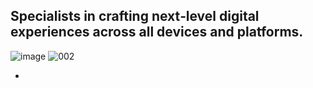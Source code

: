 ## Specialists in crafting next‑level digital experiences across all devices and platforms.
![image](https://github.com/user-attachments/assets/92298781-6761-4520-9143-8f3cb568133a)
![002](https://github.com/user-attachments/assets/4dd9372b-e83f-43e3-8dac-0f865411c786)

<!--
**annnn-ie/annnn-ie** is a ✨ _special_ ✨ repository because its `README.md` (this file) appears on your GitHub profile.

Here are some ideas to get you started:

- 🔭 I’m currently working on ...
- 🌱 I’m currently learning ...
- 👯 I’m looking to collaborate on ...
- 🤔 I’m looking for help with ...
- 💬 Ask me about ...
- 📫 How to reach me: ...
- 😄 Pronouns: ...
- ⚡ Fun fact: ...
-->



























-
